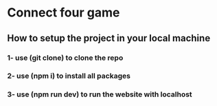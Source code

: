 # Connect four game

## How to setup the project in your local machine
### 1- use (git clone) to clone the repo
### 2- use (npm i) to install all packages
### 3- use (npm run dev) to run the website with localhost
